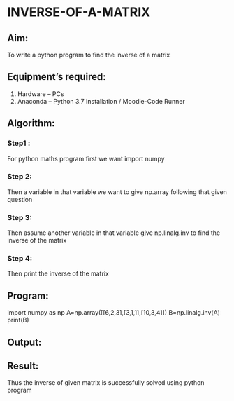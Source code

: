 # INVERSE-OF-A-MATRIX
## Aim:
To write a python program to find the inverse of a matrix
## Equipment’s required:
1. 	Hardware – PCs
2. 	Anaconda – Python 3.7 Installation / Moodle-Code Runner
## Algorithm:
### Step1 :
 For python maths program first we want import numpy
### Step 2: 
Then a variable in that variable we want to give np.array following that given question
### Step 3: 
Then assume another variable in that variable give np.linalg.inv to find the inverse of the matrix
### Step 4: 
Then print the inverse of the matrix
## Program:
import numpy as np
A=np.array([[6,2,3],[3,1,1],[10,3,4]])
B=np.linalg.inv(A)
print(B)
## Output:
## Result:
Thus the inverse of given matrix is successfully solved using python program

